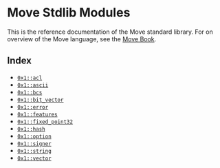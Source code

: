 
<a name="@Move_Stdlib_Modules_0"></a>

# Move Stdlib Modules


This is the reference documentation of the Move standard library.
For on overview of the Move language, see the [Move Book][move-book].


<a name="@Index_1"></a>

## Index


-  [`0x1::acl`](acl.md#0x1_acl)
-  [`0x1::ascii`](ascii.md#0x1_ascii)
-  [`0x1::bcs`](bcs.md#0x1_bcs)
-  [`0x1::bit_vector`](bit_vector.md#0x1_bit_vector)
-  [`0x1::error`](error.md#0x1_error)
-  [`0x1::features`](features.md#0x1_features)
-  [`0x1::fixed_point32`](fixed_point32.md#0x1_fixed_point32)
-  [`0x1::hash`](hash.md#0x1_hash)
-  [`0x1::option`](option.md#0x1_option)
-  [`0x1::signer`](signer.md#0x1_signer)
-  [`0x1::string`](string.md#0x1_string)
-  [`0x1::vector`](vector.md#0x1_vector)


[move-book]: https://aptos.dev/guides/move-guides/book/SUMMARY
